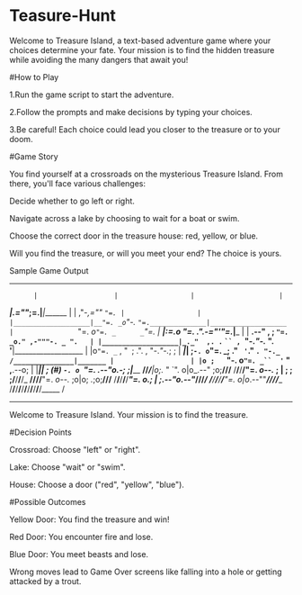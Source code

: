 # Teasure-Hunt
Welcome to Treasure Island, a text-based adventure game where your choices determine your fate. Your mission is to find the hidden treasure while avoiding the many dangers that await you!

#How to Play

1.Run the game script to start the adventure.

2.Follow the prompts and make decisions by typing your choices.

3.Be careful! Each choice could lead you closer to the treasure or to your doom.

#Game Story

You find yourself at a crossroads on the mysterious Treasure Island. From there, you'll face various challenges:

   Decide whether to go left or right.

   Navigate across a lake by choosing to wait for a boat or swim.

   Choose the correct door in the treasure house: red, yellow, or blue.

Will you find the treasure, or will you meet your end? The choice is yours.

Sample Game Output

*******************************************************************************
          |                   |                  |                     |
 _________|________________.=""_;=.______________|_____________________|_______
|                   |  ,"-_,=""     `"=. |                  |
|___________________|__"=. _o`"-._        `"=.______________|___________________
          |                `"=. _o`"=. _      _`"=.                     |
 _________|_____________________:=._o "=. _."_.-="'"=.__________________|_______
|                   |    __.--" , ; `"=. _o." ,-"""-. _ ".   |
|___________________|_._"  ,. .` ` `` ,  `"-._"-._   ". '__|___________________
          |           |o`"=. _` , "` `; .". ,  "-._"-._; ;              |
 _________|___________| ;`-. o`"=. _; ." ` '`." ` . "-._ /_______________|_______
|                   | |o ;    `"-. o`"=. _``  '` " ,__.--o;   |
|___________________|_| ;     (#) `-. o `"=. _.--"_o.-; ;___|___________________
____/______/______/___|o;._    "      `". o|o_.--"    ;o;____/______/______/____
/______/______/______/"=. _o--._        ; | ;        ; ;/______/______/______/_
____/______/______/______/__"=. _o--._   ;o|o;     _._;o;____/______/______/____
/______/______/______/______/____"=. _o._; | ;_.--"o.--"_/______/______/______/_
____/______/______/______/______/____"=. o|o_.--""___/______/______/______/____
/______/______/______/______/______/______/______/______/______/______/_____ /
*******************************************************************************
Welcome to Treasure Island.
Your mission is to find the treasure.

#Decision Points

   Crossroad: Choose "left" or "right".

   Lake: Choose "wait" or "swim".

   House: Choose a door ("red", "yellow", "blue").

#Possible Outcomes

   Yellow Door: You find the treasure and win!

   Red Door: You encounter fire and lose.

   Blue Door: You meet beasts and lose.

   Wrong moves lead to Game Over screens like falling into a hole or getting attacked by a trout.

